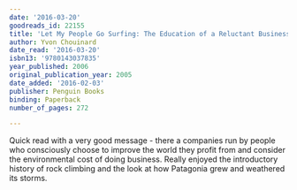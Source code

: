 ```yaml
---
date: '2016-03-20'
goodreads_id: 22155
title: 'Let My People Go Surfing: The Education of a Reluctant Businessman'
author: Yvon Chouinard
date_read: '2016-03-20'
isbn13: '9780143037835'
year_published: 2006
original_publication_year: 2005
date_added: '2016-02-03'
publisher: Penguin Books
binding: Paperback
number_of_pages: 272

---
```

Quick read with a very good message - there a companies run by people who consciously choose to improve the world they profit from and consider the environmental cost of doing business. Really enjoyed the introductory history of rock climbing and the look at how Patagonia grew and weathered its storms.
